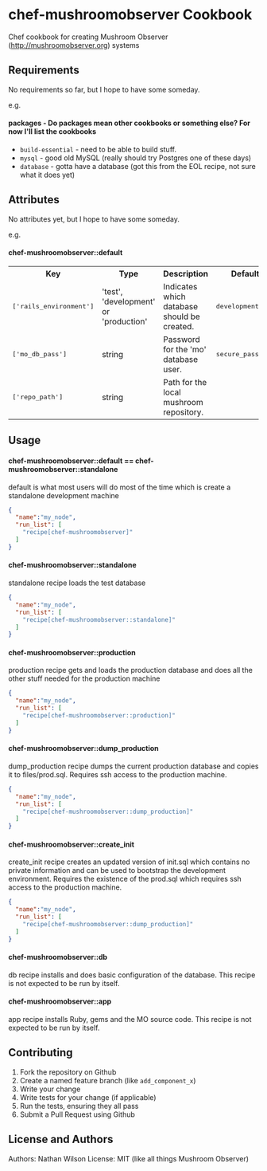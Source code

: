 chef-mushroomobserver Cookbook
=========================

Chef cookbook for creating Mushroom Observer (http://mushroomobserver.org) systems

Requirements
------------
No requirements so far, but I hope to have some someday.

e.g.
#### packages - Do packages mean other cookbooks or something else?  For now I'll list the cookbooks
- `build-essential` - need to be able to build stuff.
- `mysql` - good old MySQL (really should try Postgres one of these days)
- `database` - gotta have a database (got this from the EOL recipe, not sure what it does yet)

Attributes
----------
No attributes yet, but I hope to have some someday.

e.g.
#### chef-mushroomobserver::default
<table>
  <tr>
    <th>Key</th>
    <th>Type</th>
    <th>Description</th>
    <th>Default</th>
  </tr>
  <tr>
    <td><tt>['rails_environment']</tt></td>
    <td>'test', 'development' or 'production'</td>
    <td>Indicates which database should be created.</td>
    <td><tt>development</tt></td>
  </tr>
  <tr>
    <td><tt>['mo_db_pass']</tt></td>
    <td>string</td>
    <td>Password for the 'mo' database user.</td>
    <td><tt>secure_password</tt></td>
  </tr>
  <tr>
    <td><tt>['repo_path']</tt></td>
    <td>string</td>
    <td>Path for the local mushroom repository.</td>
    <td></td>
  </tr>
</table>

Usage
-----

#### chef-mushroomobserver::default == chef-mushroomobserver::standalone

default is what most users will do most of the time which is create a standalone development machine

```json
{
  "name":"my_node",
  "run_list": [
    "recipe[chef-mushroomobserver]"
  ]
}
```

#### chef-mushroomobserver::standalone

standalone recipe loads the test database

```json
{
  "name":"my_node",
  "run_list": [
    "recipe[chef-mushroomobserver::standalone]"
  ]
}
```

#### chef-mushroomobserver::production

production recipe gets and loads the production database and does all the other stuff needed for the production machine

```json
{
  "name":"my_node",
  "run_list": [
    "recipe[chef-mushroomobserver::production]"
  ]
}
```

#### chef-mushroomobserver::dump_production

dump_production recipe dumps the current production database and copies it to files/prod.sql.
Requires ssh access to the production machine.

```json
{
  "name":"my_node",
  "run_list": [
    "recipe[chef-mushroomobserver::dump_production]"
  ]
}
```

#### chef-mushroomobserver::create_init

create_init recipe creates an updated version of init.sql which contains no private information and can be used to
bootstrap the development environment.  Requires the existence of the prod.sql which requires ssh access to the
production machine.

```json
{
  "name":"my_node",
  "run_list": [
    "recipe[chef-mushroomobserver::dump_production]"
  ]
}
```

#### chef-mushroomobserver::db

db recipe installs and does basic configuration of the database.
This recipe is not expected to be run by itself.

#### chef-mushroomobserver::app

app recipe installs Ruby, gems and the MO source code.
This recipe is not expected to be run by itself.

Contributing
------------
1. Fork the repository on Github
2. Create a named feature branch (like `add_component_x`)
3. Write your change
4. Write tests for your change (if applicable)
5. Run the tests, ensuring they all pass
6. Submit a Pull Request using Github

License and Authors
-------------------
Authors: Nathan Wilson
License: MIT (like all things Mushroom Observer)
